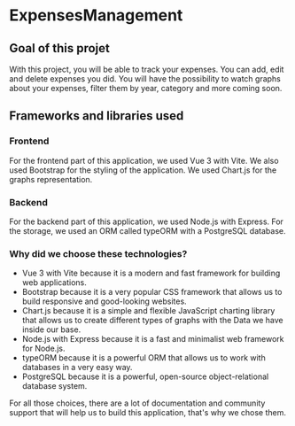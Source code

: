 # ExpensesManagement
## Goal of this projet

With this project, you will be able to track your expenses. You can add, edit and delete expenses you did. You will have the possibility to watch graphs about your expenses, filter them by year, category and more coming soon.

## Frameworks and libraries used
### Frontend
For the frontend part of this application, we used Vue 3 with Vite. We also used Bootstrap for the styling of the application. 
We used Chart.js for the graphs representation.
### Backend
For the backend part of this application, we used Node.js with Express.
For the storage, we used an ORM called typeORM with a PostgreSQL database.

### Why did we choose these technologies?
- Vue 3 with Vite because it is a modern and fast framework for building web applications. 
- Bootstrap because it is a very popular CSS framework that allows us to build responsive and good-looking websites. 
- Chart.js because it is a simple and flexible JavaScript charting library that allows us to create different types of graphs with the Data we have inside our base. 
- Node.js with Express because it is a fast and minimalist web framework for Node.js. 
- typeORM because it is a powerful ORM that allows us to work with databases in a very easy way. 
- PostgreSQL because it is a powerful, open-source object-relational database system.

For all those choices, there are a lot of documentation and community support that will help us to build this application, that's why we chose them.